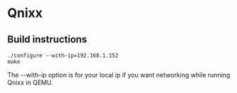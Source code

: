 # Qnixx

## Build instructions
``./configure --with-ip=192.168.1.152``<br>
``make``

The --with-ip option is for your local ip 
if you want networking while running Qnixx in QEMU.
